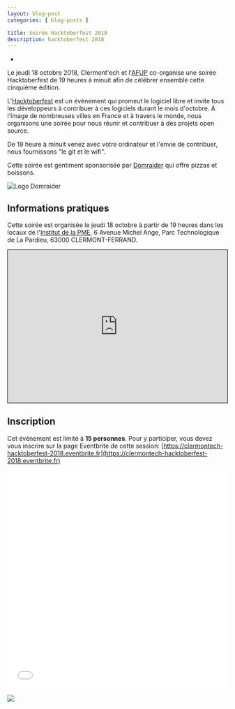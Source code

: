 ```yaml
---
layout: blog-post
categories: [ blog-posts ]

title: Soirée Hacktoberfest 2018
description: hacktoberfest 2018
---
```

-

Le jeudi 18 octobre 2018, Clermont'ech et l'[AFUP](https://afup.org) co-organise
une soirée Hacktoberfest de 19 heures à minuit afin de célébrer ensemble cette 
cinquième édition.

L'[Hacktoberfest](https://hacktoberfest.digitalocean.com/) est un évènement qui
promeut le logiciel libre et invite tous les développeurs à contribuer à ces
logiciels durant le mois d'octobre. À l'image de nombreuses villes en France et
à travers le monde, nous organisons une soirée pour nous réunir et contribuer à
des projets open source.

De 19 heure à minuit venez avec votre ordinateur et l'envie de contribuer, nous
fournissons "le git et le wifi".

Cette soirée est gentiment sponsorisée par [Domraider](https://www.domraider.com/)
qui offre pizzas et boissons.

![Logo Domraider](/images/sponsors/domraider.png)

## Informations pratiques

Cette soirée est organisée le jeudi 18 octobre à partir de 19 heures dans les
locaux de l'[Institut de la PME](https://www.institutdelapme.com/), 6 Avenue 
Michel Ange, Parc Technologique de La Pardieu, 63000 CLERMONT-FERRAND.

<iframe width="100%" height="350" frameborder="0" scrolling="no" marginheight="0" marginwidth="0" src="https://www.openstreetmap.org/export/embed.html?bbox=3.1290328502655034%2C45.75973892521535%2C3.133512139320374%2C45.7614342911551&amp;layer=mapnik&amp;marker=45.76058661462464%2C3.1312724947929382" style="border: 1px solid black"></iframe>

## Inscription

Cet événement est limité à **15 personnes**.  Pour y participer, vous devez vous
inscrire sur la page Eventbrite de cette session: [https://clermontech-hacktoberfest-2018.eventbrite.fr](https://clermontech-hacktoberfest-2018.eventbrite.fr)

<iframe src="//eventbrite.fr/tickets-external?eid=50979733756&ref=etckt" frameborder="0" height="500" width="100%" vspace="0" hspace="0" marginheight="5" marginwidth="5" scrolling="auto" allowtransparency="true"></iframe>

![](/images/blog-posts/hacktoberfest_2018.png)
